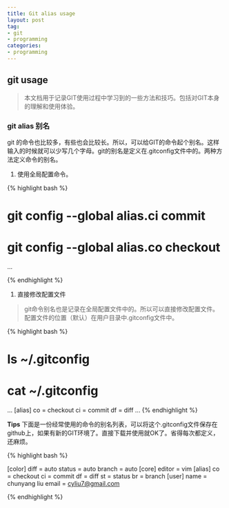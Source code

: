 ```yaml
---
title: Git alias usage
layout: post
tag:
- git
- programming
categories:
- programming
---
```


## git usage

> 本文档用于记录GIT使用过程中学习到的一些方法和技巧。包括对GIT本身的理解和使用体验。

### git alias 别名

git 的命令也比较多，有些也会比较长。所以，可以给GIT的命令起个别名。这样输入的时候就可以少写几个字母。git的别名是定义在.gitconfig文件中的。两种方法定义命令的别名。

1. 使用全局配置命令。

{% highlight bash %}

# git config --global alias.ci commit
# git config --global alias.co checkout
...

{% endhighlight %}

1. 直接修改配置文件
> git命令别名也是记录在全局配置文件中的。所以可以直接修改配置文件。配置文件的位置（默认）在用户目录中.gitconfig文件中。

  {% highlight bash %}
  # ls ~/.gitconfig
  # cat ~/.gitconfig
  ...
  [alias]
        co = checkout
        ci = commit
        df = diff
  ...
  {% endhighlight %}

**Tips**
下面是一份经常使用的命令的别名列表，可以将这个.gitconfig文件保存在github上，如果有新的GIT环境了。直接下载并使用就OK了。省得每次都定义，还麻烦。

  {% highlight bash %}

[color]
	diff = auto
	status = auto
	branch = auto
[core]
	editor = vim
[alias]
	co = checkout
	ci = commit
	df = diff
	st = status
	br = branch
[user]
	name = chunyang liu
	email = cyliu7@gmail.com

  {% endhighlight %}



